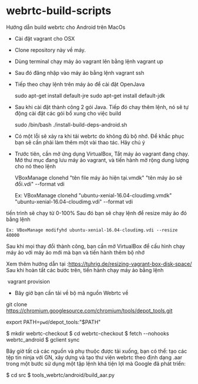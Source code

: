 # webrtc-build-scripts
Hướng dẫn build webrtc cho Android trên MacOs

* Cài đặt vagrant cho OSX
* Clone repository này về máy.
* Dùng terminal chạy máy ảo vagrant lên bằng lệnh
    vagrant up
* Sau đó đăng nhập vào máy ảo bằng lệnh
    vagrant ssh
* Tiếp theo chạy lệnh trên máy ảo để cài đặt OpenJava

    sudo apt-get install default-jre
    sudo apt-get install default-jdk
    
* Sau khi cài đặt thành công 2 gói Java. Tiếp đó chay thêm lệnh, nó sẽ tự động cài đặt các gói bổ xung cho việc build

    sudo /bin/bash ./install-build-deps-android.sh
    
* Có một lỗi sẽ xảy ra khi tải webrtc do không đủ bộ nhớ. Để khắc phục bạn sẽ cần phải làm thêm một vài thao tác. Hãy chú ý
 - Trước tiên, cần mở ứng dụng VirtualBox, Tắt máy ảo vagrant đang chạy.
 Mở thư mục đang lưu máy ảo vagrant, và tiến hành mở rộng dung lượng cho nó theo lệnh
 
    VBoxManage clonehd "tên file máy ảo hiện tại.vmdk" "tên máy ảo sẽ đổi.vdi" --format vdi
 
    Ex: VBoxManage clonehd "ubuntu-xenial-16.04-cloudimg.vmdk" "ubuntu-xenial-16.04-cloudimg.vdi" --format vdi
 
 tiến trình sẽ chạy từ 0-100%
 Sau đó bạn sẽ chạy lệnh để resize máy ảo đó bằng lệnh
 
    Ex: VBoxManage modifyhd ubuntu-xenial-16.04-cloudimg.vdi --resize 40000
    
 Sau khi mọi thay đổi thành công, bạn cần mở VirtualBox để cấu hình chạy máy ảo với máy ảo mới mà bạn và tiến hành thêm bộ nhớ
 
 Xem thêm hướng dẫn tại :https://tuhrig.de/resizing-vagrant-box-disk-space/
 Sau khi hoàn tất các bước trên, tiến hành chạy máy ảo bằng lệnh
 
  vagrant provision
  
 * Bây giờ bạn cần tải về bộ mã nguồn Webrtc về
 
 git clone https://chromium.googlesource.com/chromium/tools/depot_tools.git
 
 export PATH=`pwd`/depot_tools:"$PATH"
 
$ mkdir webrtc-checkout
$ cd webrtc-checkout
$ fetch --nohooks webrtc_android
$ gclient sync
 
Bây giờ tất cả các nguồn và phụ thuộc được tải xuống, bạn có thể: tạo các tệp tin ninja với GN, xây dựng và tạo thư viện webrtc theo định dạng .aar trong một bước sử dụng một tập lệnh khá tiện lợi mà Google đã phát triển:

$ cd src
$ tools_webrtc/android/build_aar.py
